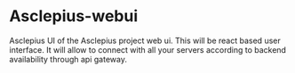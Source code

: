 # Asclepius-webui
Asclepius UI of the Asclepius project web ui. This will be react based user interface. It will allow to connect with all your servers according to backend availability through api gateway.
